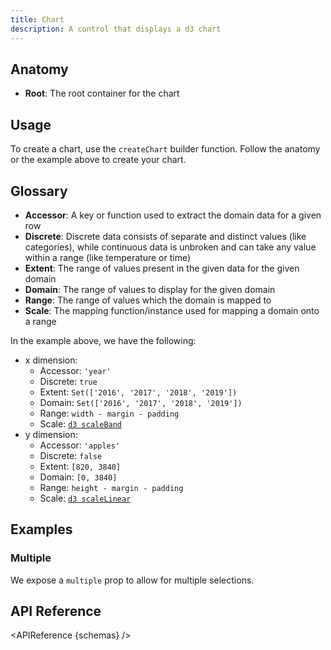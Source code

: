```yaml
---
title: Chart
description: A control that displays a d3 chart
---
```


<script>
    import { APIReference, KbdTable, Preview } from '$docs/components'
    export let schemas
    export let keyboard
    export let snippets
    export let previews
</script>

## Anatomy

- **Root**: The root container for the chart

## Usage

To create a chart, use the `createChart` builder function. Follow the anatomy or the example
above to create your chart.

## Glossary

- **Accessor**: A key or function used to extract the domain data for a given row
- **Discrete**: Discrete data consists of separate and distinct values (like categories), while continuous data is unbroken and can take any value within a range (like temperature or time)
- **Extent**: The range of values present in the given data for the given domain 
- **Domain**: The range of values to display for the given domain 
- **Range**: The range of values which the domain is mapped to  
- **Scale**: The mapping function/instance used for mapping a domain onto a range

In the example above, we have the following:
    
* x dimension:
    * Accessor: `'year'`
    * Discrete: `true`
    * Extent: `Set(['2016', '2017', '2018', '2019'])`
    * Domain: `Set(['2016', '2017', '2018', '2019'])`
    * Range: `width - margin - padding`
    * Scale: [`d3 scaleBand`](https://d3js.org/d3-scale/band)
* y dimension:
    * Accessor: `'apples'`
    * Discrete: `false`
    * Extent: `[820, 3840]`
    * Domain: `[0, 3840]`
    * Range: `height - margin - padding`
    * Scale: [`d3 scaleLinear`](https://d3js.org/d3-scale/linear)

## Examples

### Multiple

We expose a `multiple` prop to allow for multiple selections.

<Preview code={snippets.multi}> 
  <svelte:component this={previews.multi} /> 
</Preview>

## API Reference

<APIReference {schemas} />
